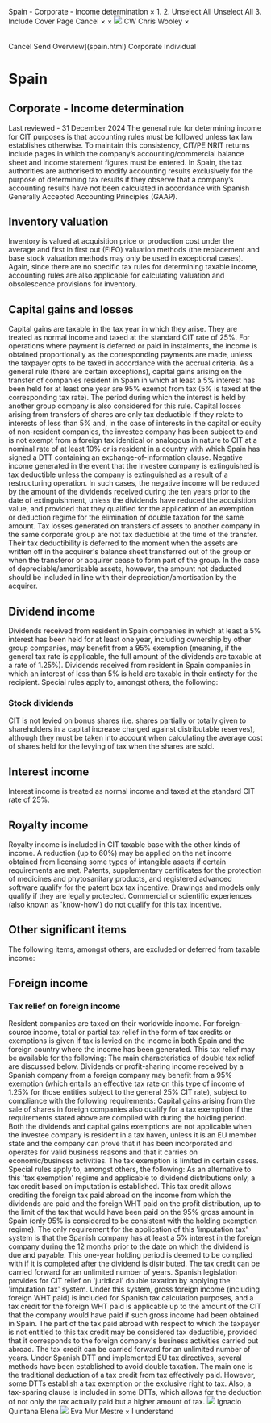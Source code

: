 Spain - Corporate - Income determination
×
1.
2.
Unselect All
Unselect All
3.
Include Cover Page
Cancel
×
×
![](-/media/world-wide-tax-summaries/attachments/global---chris-wooley.ashx%3Frev=ac5e5f3223b34096b1afc2a6009c7320&revision=ac5e5f32-23b3-4096-b1af-c2a6009c7320&hash=859B7ADC84DC2CBEC9760E9E6EE7DE6D0A8BFCDF)
CW
Chris Wooley
×
######
Cancel
Send
Overview](spain.html)
Corporate
Individual
# Spain
## Corporate - Income determination
Last reviewed - 31 December 2024
The general rule for determining income for CIT purposes is that accounting rules must be followed unless tax law establishes otherwise. To maintain this consistency, CIT/PE NRIT returns include pages in which the company’s accounting/commercial balance sheet and income statement figures must be entered.
In Spain, the tax authorities are authorised to modify accounting results exclusively for the purpose of determining tax results if they observe that a company’s accounting results have not been calculated in accordance with Spanish Generally Accepted Accounting Principles (GAAP).
## Inventory valuation
Inventory is valued at acquisition price or production cost under the average and first in first out (FIFO) valuation methods (the replacement and base stock valuation methods may only be used in exceptional cases). Again, since there are no specific tax rules for determining taxable income, accounting rules are also applicable for calculating valuation and obsolescence provisions for inventory.
## Capital gains and losses
Capital gains are taxable in the tax year in which they arise. They are treated as normal income and taxed at the standard CIT rate of 25%.
For operations where payment is deferred or paid in instalments, the income is obtained proportionally as the corresponding payments are made, unless the taxpayer opts to be taxed in accordance with the accrual criteria.
As a general rule (there are certain exceptions), capital gains arising on the transfer of companies resident in Spain in which at least a 5% interest has been held for at least one year are 95% exempt from tax (5% is taxed at the corresponding tax rate). The period during which the interest is held by another group company is also considered for this rule.
Capital losses arising from transfers of shares are only tax deductible if they relate to interests of less than 5% and, in the case of interests in the capital or equity of non-resident companies, the investee company has been subject to and is not exempt from a foreign tax identical or analogous in nature to CIT at a nominal rate of at least 10% or is resident in a country with which Spain has signed a DTT containing an exchange-of-information clause.
Negative income generated in the event that the investee company is extinguished is tax deductible unless the company is extinguished as a result of a restructuring operation.
In such cases, the negative income will be reduced by the amount of the dividends received during the ten years prior to the date of extinguishment, unless the dividends have reduced the acquisition value, and provided that they qualified for the application of an exemption or deduction regime for the elimination of double taxation for the same amount.
Tax losses generated on transfers of assets to another company in the same corporate group are not tax deductible at the time of the transfer. Their tax deductibility is deferred to the moment when the assets are written off in the acquirer's balance sheet transferred out of the group or when the transferor or acquirer cease to form part of the group. In the case of depreciable/amortisable assets, however, the amount not deducted should be included in line with their depreciation/amortisation by the acquirer.
## Dividend income
Dividends received from resident in Spain companies in which at least a 5% interest has been held for at least one year, including ownership by other group companies, may benefit from a 95% exemption (meaning, if the general tax rate is applicable, the full amount of the dividends are taxable at a rate of 1.25%). Dividends received from resident in Spain companies in which an interest of less than 5% is held are taxable in their entirety for the recipient.
Special rules apply to, amongst others, the following:
### Stock dividends
CIT is not levied on bonus shares (i.e. shares partially or totally given to shareholders in a capital increase charged against distributable reserves), although they must be taken into account when calculating the average cost of shares held for the levying of tax when the shares are sold.
## Interest income
Interest income is treated as normal income and taxed at the standard CIT rate of 25%.
## Royalty income
Royalty income is included in CIT taxable base with the other kinds of income.
A reduction (up to 60%) may be applied on the net income obtained from licensing some types of intangible assets if certain requirements are met.
Patents, supplementary certificates for the protection of medicines and phytosanitary products, and registered advanced software qualify for the patent box tax incentive. Drawings and models only qualify if they are legally protected.
Commercial or scientific experiences (also known as 'know-how') do not qualify for this tax incentive.
## Other significant items
The following items, amongst others, are excluded or deferred from taxable income:
## Foreign income
### Tax relief on foreign income
Resident companies are taxed on their worldwide income. For foreign-source income, total or partial tax relief in the form of tax credits or exemptions is given if tax is levied on the income in both Spain and the foreign country where the income has been generated.
This tax relief may be available for the following:
The main characteristics of double tax relief are discussed below.
Dividends or profit-sharing income received by a Spanish company from a foreign company may benefit from a 95% exemption (which entails an effective tax rate on this type of income of 1.25% for those entities subject to the general 25% CIT rate), subject to compliance with the following requirements:
Capital gains arising from the sale of shares in foreign companies also qualify for a tax exemption if the requirements stated above are complied with during the holding period.
Both the dividends and capital gains exemptions are not applicable when the investee company is resident in a tax haven, unless it is an EU member state and the company can prove that it has been incorporated and operates for valid business reasons and that it carries on economic/business activities.
The tax exemption is limited in certain cases.
Special rules apply to, amongst others, the following:
As an alternative to this 'tax exemption' regime and applicable to dividend distributions only, a tax credit based on imputation is established. This tax credit allows crediting the foreign tax paid abroad on the income from which the dividends are paid and the foreign WHT paid on the profit distribution, up to the limit of the tax that would have been paid on the 95% gross amount in Spain (only 95% is considered to be consistent with the holding exemption regime).
The only requirement for the application of this 'imputation tax' system is that the Spanish company has at least a 5% interest in the foreign company during the 12 months prior to the date on which the dividend is due and payable. This one-year holding period is deemed to be complied with if it is completed after the dividend is distributed. The tax credit can be carried forward for an unlimited number of years.
Spanish legislation provides for CIT relief on 'juridical' double taxation by applying the 'imputation tax' system. Under this system, gross foreign income (including foreign WHT paid) is included for Spanish tax calculation purposes, and a tax credit for the foreign WHT paid is applicable up to the amount of the CIT that the company would have paid if such gross income had been obtained in Spain. The part of the tax paid abroad with respect to which the taxpayer is not entitled to this tax credit may be considered tax deductible, provided that it corresponds to the foreign company's business activities carried out abroad. The tax credit can be carried forward for an unlimited number of years.
Under Spanish DTT and implemented EU tax directives, several methods have been established to avoid double taxation. The main one is the traditional deduction of a tax credit from tax effectively paid. However, some DTTs establish a tax exemption or the exclusive right to tax. Also, a tax-sparing clause is included in some DTTs, which allows for the deduction of not only the tax actually paid but a higher amount of tax.
![](-/media/world-wide-tax-summaries/attachments/spain---ignacio_quintana_elena.ashx%3Frev=9eabee28435640dc847d0a2f012c3bf4&revision=9eabee28-4356-40dc-847d-0a2f012c3bf4&hash=03B96ABF832106F3A3115CC95D5AAC1E92A36026)
Ignacio Quintana Elena
![](-/media/world-wide-tax-summaries/attachments/spain---eva_mur_mestre.ashx%3Frev=0eb32255ebf5421fb184c75c2407493b&revision=0eb32255-ebf5-421f-b184-c75c2407493b&hash=E2A588E14A07719823B1C89E73D767BE8BA28178)
Eva Mur Mestre
×
I understand